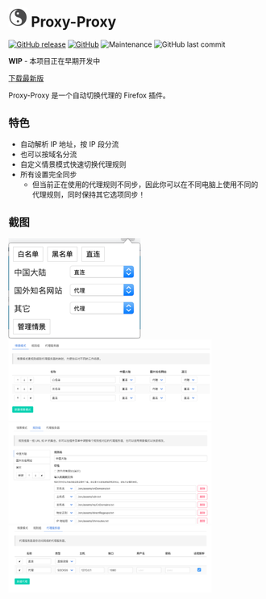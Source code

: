 # ![logo-taiji](src/assets/buttons/normal_38.png) Proxy-Proxy

[![GitHub release](https://img.shields.io/github/release/oott123/proxy-proxy.svg)](https://github.com/oott123/proxy-proxy/releases/latest)
[![GitHub](https://img.shields.io/github/license/oott123/proxy-proxy.svg)](https://github.com/oott123/proxy-proxy/blob/master/LICENSE)
![Maintenance](https://img.shields.io/maintenance/yes/2018.svg)
![GitHub last commit](https://img.shields.io/github/last-commit/oott123/proxy-proxy.svg)

**WIP** - 本项目正在早期开发中

[下载最新版](https://github.com/oott123/proxy-proxy/releases/latest)

Proxy-Proxy 是一个自动切换代理的 Firefox 插件。

## 特色

* 自动解析 IP 地址，按 IP 段分流
* 也可以按域名分流
* 自定义情景模式快速切换代理规则
* 所有设置完全同步
  * 但当前正在使用的代理规则不同步，因此你可以在不同电脑上使用不同的代理规则，同时保持其它选项同步！

## 截图

<img src="promotion/popup.png" width="262">

<img src="promotion/scenes.png" style="max-width: 80%">

<img src="promotion/rulesets.png" style="max-width: 80%">

<img src="promotion/proxies.png" style="max-width: 80%">
